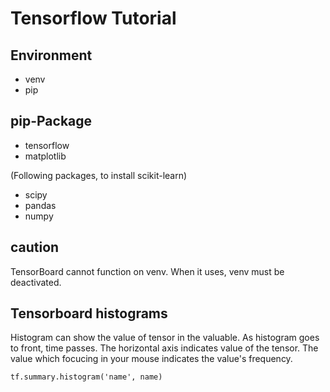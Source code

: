 # Tensorflow Tutorial

## Environment
- venv
- pip

## pip-Package
- tensorflow
- matplotlib

(Following packages, to install scikit-learn)
- scipy
- pandas
- numpy

## caution
TensorBoard cannot function on venv.
When it uses, venv must be deactivated.

## Tensorboard histograms
Histogram can show the value of tensor in the valuable.
As histogram goes to front, time passes.
The horizontal axis indicates value of the tensor.
The value which focucing in your mouse indicates the value's frequency.

```
tf.summary.histogram('name', name)
```
